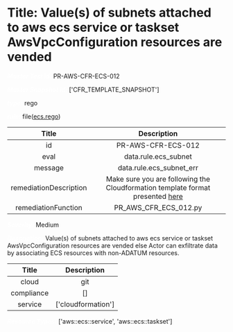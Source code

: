 



# Title: Value(s) of subnets attached to aws ecs service or taskset AwsVpcConfiguration resources are vended


***<font color="white">Master Test Id:</font>*** PR-AWS-CFR-ECS-012

***<font color="white">Master Snapshot Id:</font>*** ['CFR_TEMPLATE_SNAPSHOT']

***<font color="white">type:</font>*** rego

***<font color="white">rule:</font>*** file([ecs.rego])  
  
  
  
  

|Title|Description|
| :---: | :---: |
|id|PR-AWS-CFR-ECS-012|
|eval|data.rule.ecs_subnet|
|message|data.rule.ecs_subnet_err|
|remediationDescription|Make sure you are following the Cloudformation template format presented <a href='https://docs.aws.amazon.com/AWSCloudFormation/latest/UserGuide/aws-properties-ecs-service-awsvpcconfiguration.html#cfn-ecs-service-awsvpcconfiguration-subnets' target='_blank'>here</a>|
|remediationFunction|PR_AWS_CFR_ECS_012.py|


***<font color="white">Severity:</font>*** Medium

***<font color="white">Description:</font>*** Value(s) of subnets attached to aws ecs service or taskset AwsVpcConfiguration resources are vended else Actor can exfiltrate data by associating ECS resources with non-ADATUM resources.  
  
  

|Title|Description|
| :---: | :---: |
|cloud|git|
|compliance|[]|
|service|['cloudformation']|


***<font color="white">Resource Types:</font>*** ['aws::ecs::service', 'aws::ecs::taskset']


[ecs.rego]: https://github.com/prancer-io/prancer-compliance-test/tree/master/aws/iac/ecs.rego
